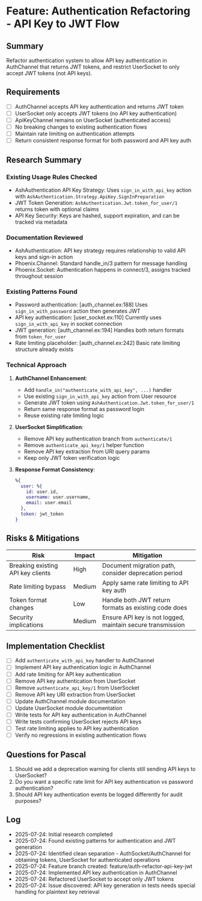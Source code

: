 # Feature: Authentication Refactoring - API Key to JWT Flow

## Summary
Refactor authentication system to allow API key authentication in AuthChannel that returns JWT tokens, and restrict UserSocket to only accept JWT tokens (not API keys).

## Requirements
- [ ] AuthChannel accepts API key authentication and returns JWT token
- [ ] UserSocket only accepts JWT tokens (no API key authentication)
- [ ] ApiKeyChannel remains on UserSocket (authenticated access)
- [ ] No breaking changes to existing authentication flows
- [ ] Maintain rate limiting on authentication attempts
- [ ] Return consistent response format for both password and API key auth

## Research Summary
### Existing Usage Rules Checked
- AshAuthentication API Key Strategy: Uses `sign_in_with_api_key` action with `AshAuthentication.Strategy.ApiKey.SignInPreparation`
- JWT Token Generation: `AshAuthentication.Jwt.token_for_user/1` returns token with optional claims
- API Key Security: Keys are hashed, support expiration, and can be tracked via metadata

### Documentation Reviewed
- AshAuthentication: API key strategy requires relationship to valid API keys and sign-in action
- Phoenix.Channel: Standard handle_in/3 pattern for message handling
- Phoenix.Socket: Authentication happens in connect/3, assigns tracked throughout session

### Existing Patterns Found
- Password authentication: [auth_channel.ex:188] Uses `sign_in_with_password` action then generates JWT
- API key authentication: [user_socket.ex:110] Currently uses `sign_in_with_api_key` in socket connection
- JWT generation: [auth_channel.ex:194] Handles both return formats from `token_for_user`
- Rate limiting placeholder: [auth_channel.ex:242] Basic rate limiting structure already exists

### Technical Approach
1. **AuthChannel Enhancement**:
   - Add `handle_in("authenticate_with_api_key", ...)` handler
   - Use existing `sign_in_with_api_key` action from User resource
   - Generate JWT token using `AshAuthentication.Jwt.token_for_user/1`
   - Return same response format as password login
   - Reuse existing rate limiting logic

2. **UserSocket Simplification**:
   - Remove API key authentication branch from `authenticate/1`
   - Remove `authenticate_api_key/1` helper function
   - Remove API key extraction from URI query params
   - Keep only JWT token verification logic

3. **Response Format Consistency**:
   ```elixir
   %{
     user: %{
       id: user.id,
       username: user.username,
       email: user.email
     },
     token: jwt_token
   }
   ```

## Risks & Mitigations
| Risk | Impact | Mitigation |
|------|--------|------------|
| Breaking existing API key clients | High | Document migration path, consider deprecation period |
| Rate limiting bypass | Medium | Apply same rate limiting to API key auth |
| Token format changes | Low | Handle both JWT return formats as existing code does |
| Security implications | Medium | Ensure API key is not logged, maintain secure transmission |

## Implementation Checklist
- [ ] Add `authenticate_with_api_key` handler to AuthChannel
- [ ] Implement API key authentication logic in AuthChannel
- [ ] Add rate limiting for API key authentication
- [ ] Remove API key authentication from UserSocket
- [ ] Remove `authenticate_api_key/1` from UserSocket
- [ ] Remove API key URI extraction from UserSocket
- [ ] Update AuthChannel module documentation
- [ ] Update UserSocket module documentation
- [ ] Write tests for API key authentication in AuthChannel
- [ ] Write tests confirming UserSocket rejects API keys
- [ ] Test rate limiting applies to API key authentication
- [ ] Verify no regressions in existing authentication flows

## Questions for Pascal
1. Should we add a deprecation warning for clients still sending API keys to UserSocket?
2. Do you want a specific rate limit for API key authentication vs password authentication?
3. Should API key authentication events be logged differently for audit purposes?

## Log
- 2025-07-24: Initial research completed
- 2025-07-24: Found existing patterns for authentication and JWT generation
- 2025-07-24: Identified clean separation - AuthSocket/AuthChannel for obtaining tokens, UserSocket for authenticated operations
- 2025-07-24: Feature branch created: feature/auth-refactor-api-key-jwt
- 2025-07-24: Implemented API key authentication in AuthChannel
- 2025-07-24: Refactored UserSocket to accept only JWT tokens
- 2025-07-24: Issue discovered: API key generation in tests needs special handling for plaintext key retrieval